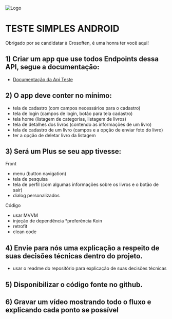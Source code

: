 
![Logo](https://avatars.githubusercontent.com/u/20841751?v=4)

# TESTE SIMPLES ANDROID


Obrigado por se candidatar à Crosoften, é uma honra ter você aqui!

## 1) Criar um app que use todos Endpoints dessa API, segue a documentação:
 - [Documentação da Api Teste](http://45.10.163.203:9000/swagger/)


## 2) O app deve conter no mínimo:
 - tela de cadastro (com campos necessários para o cadastro)
 - tela de login (campos de login, botão para tela cadastro)
 - tela home (listagem de categorias, listagem de livros)
 - tela de detalhes dos livros (contendo as informações de um livro)
 - tela de cadastro de um livro (campos e a opção de enviar foto do livro)
 - ter a opção de deletar livro da listagem
 
## 3) Será um Plus se seu app tivesse:
Front
 - menu (button navigation)
 - tela de pesquisa
 - tela de perfil (com algumas informações sobre os livros e o botão de sair)
 - dialog personalizados
   
Código
 - usar MVVM
 - injeção de dependência *preferência Koin
 - retrofit
 - clean code

## 4) Envie para nós uma explicação a respeito de suas decisões técnicas dentro do projeto. 
 - usar o readme do repositório para explicação de suas decisões técnicas

## 5) Disponibilizar o código fonte no github. 

## 6) Gravar um vídeo mostrando todo o fluxo e explicando cada ponto se possível 

